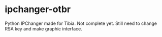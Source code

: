 ipchanger-otbr
==============

Python IPChanger made for Tibia. Not complete yet. Still need to change RSA key and make graphic interface.
